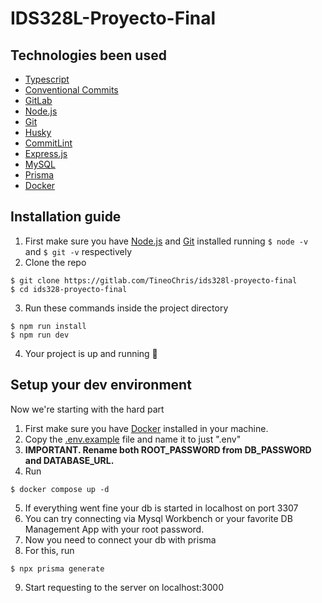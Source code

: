 # IDS328L-Proyecto-Final

## Technologies been used

- [Typescript](https://www.typescriptlang.org/)
- [Conventional Commits](https://www.conventionalcommits.org/en/v1.0.0/)
- [GitLab](https://about.gitlab.com/)
- [Node.js](https://nodejs.org/en)
- [Git](https://git-scm.com/)
- [Husky](https://typicode.github.io/husky/#/)
- [CommitLint](https://commitlint.js.org/#/)
- [Express.js](https://expressjs.com/es/)
- [MySQL](https://www.mysql.com/)
- [Prisma](https://www.prisma.io/)
- [Docker](https://www.docker.com/)

## Installation guide

1. First make sure you have [Node.js](https://nodejs.org/en) and [Git](https://git-scm.com/)
 installed running ```$ node -v``` and ```$ git -v``` respectively
2. Clone the repo

```
$ git clone https://gitlab.com/TineoChris/ids328l-proyecto-final
$ cd ids328-proyecto-final
```

3. Run these commands inside the project directory

```
$ npm run install
$ npm run dev
```

4. Your project is up and running 🎉

## Setup your dev environment

Now we're starting with the hard part

1. First make sure you have [Docker](https://www.docker.com/) installed in your machine.
2. Copy the [.env.example](./.env.example) file and name it to just ".env"
3. **IMPORTANT. Rename both ROOT_PASSWORD from DB_PASSWORD and DATABASE_URL.**
4. Run 
```
$ docker compose up -d
```
5. If everything went fine your db is started in localhost on port 3307
6. You can try connecting via Mysql Workbench or your favorite DB Management App with your root password.
7. Now you need to connect your db with prisma
8. For this, run 

```
$ npx prisma generate
```
9. Start requesting to the server on localhost:3000
